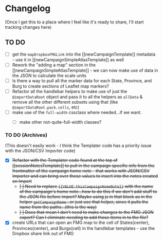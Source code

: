# Changelog

(Once I get this to a place where I feel like it's ready to share, I'll start tracking changes here)


## TO DO
- [ ] get the `mapDropboxFMGLink` into the [[newCampaignTemplate]] metadata - use it in [[newCampaignSimpleAtlasTemplate]] as well
- [ ] Rework the "adding a map" section in the [[newCampaignSimpleAtlasTemplate]] - we can now make use of data in the JSON to calculate the scale units
- [ ] Is there a way to pull all the marker data for each State, Province, and Burg to create sections of Leaflet map markers?
- [ ] Refactor all the handlebar helpers to make use of just the `@importDataRoot` object and pass it to all the helpers as `allData` & remove all the other different subsets using that (like `@importDataRoot.pack.cells`, etc)
- [ ] make use of the `full-width` cssclass where needed...if we want. 
	- [ ] make other not-quite-full-width classes?



### TO DO (Archives)

(This doesn't easily work - I think the Templater code has a priority issue with the JSON/CSV Importer code)
- [x] ~~Refactor with the Templater code found at the top of [[sessionNotesTemplate]] to pull in the campaign specific info from the frontmatter of the campaign home note - that works with JSON/CSV Importer and can bring over those values to insert into the notes created on Import~~
	- ~~[ ] Need to replace `{{VALUE:thisCampaignHomeNote}}` with the name of the campaign's home note...how to do this if we don't add stuff to the JSON file before import? Maybe using js in that block as in the helper `getCampaignName`...or just use that helper, since it pulls the name from the paths...(this is the way)~~
	- ~~[ ] Does that mean I don't need to make changes to the FMG JSON export? Can I eliminate needing to add those items in to the file?~~
 - [x] create URLs that can open an FMG map to the cell of States(center), Provinces(center), and Burgs(cell) in the handlebar templates - use the Dropbox share link out of FMG